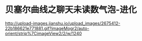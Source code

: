 # 贝塞尔曲线之聊天未读数气泡-进化

http://upload-images.jianshu.io/upload_images/2675412-22b186621e771881.gif?imageMogr2/auto-orient/strip%7CimageView2/2/w/1240